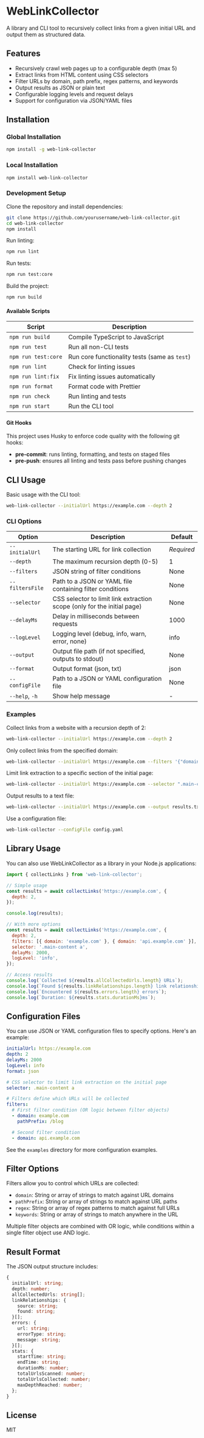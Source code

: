 # WebLinkCollector

A library and CLI tool to recursively collect links from a given initial URL and output them as structured data.

## Features

- Recursively crawl web pages up to a configurable depth (max 5)
- Extract links from HTML content using CSS selectors
- Filter URLs by domain, path prefix, regex patterns, and keywords
- Output results as JSON or plain text
- Configurable logging levels and request delays
- Support for configuration via JSON/YAML files

## Installation

### Global Installation

```bash
npm install -g web-link-collector
```

### Local Installation

```bash
npm install web-link-collector
```

### Development Setup

Clone the repository and install dependencies:

```bash
git clone https://github.com/yourusername/web-link-collector.git
cd web-link-collector
npm install
```

Run linting:

```bash
npm run lint
```

Run tests:

```bash
npm run test:core
```

Build the project:

```bash
npm run build
```

#### Available Scripts

| Script              | Description                                   |
| ------------------- | --------------------------------------------- |
| `npm run build`     | Compile TypeScript to JavaScript              |
| `npm run test`      | Run all non-CLI tests                         |
| `npm run test:core` | Run core functionality tests (same as `test`) |
| `npm run lint`      | Check for linting issues                      |
| `npm run lint:fix`  | Fix linting issues automatically              |
| `npm run format`    | Format code with Prettier                     |
| `npm run check`     | Run linting and tests                         |
| `npm run start`     | Run the CLI tool                              |

#### Git Hooks

This project uses Husky to enforce code quality with the following git hooks:

- **pre-commit**: runs linting, formatting, and tests on staged files
- **pre-push**: ensures all linting and tests pass before pushing changes

## CLI Usage

Basic usage with the CLI tool:

```bash
web-link-collector --initialUrl https://example.com --depth 2
```

### CLI Options

| Option          | Description                                                             | Default    |
| --------------- | ----------------------------------------------------------------------- | ---------- |
| `--initialUrl`  | The starting URL for link collection                                    | _Required_ |
| `--depth`       | The maximum recursion depth (0-5)                                       | 1          |
| `--filters`     | JSON string of filter conditions                                        | None       |
| `--filtersFile` | Path to a JSON or YAML file containing filter conditions                | None       |
| `--selector`    | CSS selector to limit link extraction scope (only for the initial page) | None       |
| `--delayMs`     | Delay in milliseconds between requests                                  | 1000       |
| `--logLevel`    | Logging level (debug, info, warn, error, none)                          | info       |
| `--output`      | Output file path (if not specified, outputs to stdout)                  | None       |
| `--format`      | Output format (json, txt)                                               | json       |
| `--configFile`  | Path to a JSON or YAML configuration file                               | None       |
| `--help`, `-h`  | Show help message                                                       | -          |

### Examples

Collect links from a website with a recursion depth of 2:

```bash
web-link-collector --initialUrl https://example.com --depth 2
```

Only collect links from the specified domain:

```bash
web-link-collector --initialUrl https://example.com --filters '{"domain": "example.com"}'
```

Limit link extraction to a specific section of the initial page:

```bash
web-link-collector --initialUrl https://example.com --selector ".main-content a"
```

Output results to a text file:

```bash
web-link-collector --initialUrl https://example.com --output results.txt --format txt
```

Use a configuration file:

```bash
web-link-collector --configFile config.yaml
```

## Library Usage

You can also use WebLinkCollector as a library in your Node.js applications:

```javascript
import { collectLinks } from 'web-link-collector';

// Simple usage
const results = await collectLinks('https://example.com', {
  depth: 2,
});

console.log(results);

// With more options
const results = await collectLinks('https://example.com', {
  depth: 2,
  filters: [{ domain: 'example.com' }, { domain: 'api.example.com' }],
  selector: '.main-content a',
  delayMs: 2000,
  logLevel: 'info',
});

// Access results
console.log(`Collected ${results.allCollectedUrls.length} URLs`);
console.log(`Found ${results.linkRelationships.length} link relationships`);
console.log(`Encountered ${results.errors.length} errors`);
console.log(`Duration: ${results.stats.durationMs}ms`);
```

## Configuration Files

You can use JSON or YAML configuration files to specify options. Here's an example:

```yaml
initialUrl: https://example.com
depth: 2
delayMs: 2000
logLevel: info
format: json

# CSS selector to limit link extraction on the initial page
selector: .main-content a

# Filters define which URLs will be collected
filters:
  # First filter condition (OR logic between filter objects)
  - domain: example.com
    pathPrefix: /blog

  # Second filter condition
  - domain: api.example.com
```

See the `examples` directory for more configuration examples.

## Filter Options

Filters allow you to control which URLs are collected:

- `domain`: String or array of strings to match against URL domains
- `pathPrefix`: String or array of strings to match against URL paths
- `regex`: String or array of regex patterns to match against full URLs
- `keywords`: String or array of strings to match anywhere in the URL

Multiple filter objects are combined with OR logic, while conditions within a single filter object use AND logic.

## Result Format

The JSON output structure includes:

```typescript
{
  initialUrl: string;
  depth: number;
  allCollectedUrls: string[];
  linkRelationships: {
    source: string;
    found: string;
  }[];
  errors: {
    url: string;
    errorType: string;
    message: string;
  }[];
  stats: {
    startTime: string;
    endTime: string;
    durationMs: number;
    totalUrlsScanned: number;
    totalUrlsCollected: number;
    maxDepthReached: number;
  };
}
```

## License

MIT
